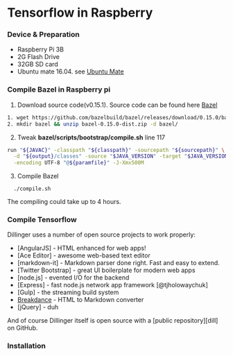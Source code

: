 # Tensorflow in Raspberry
### Device & Preparation

  - Raspberry Pi 3B
  - 2G Flash Drive
  - 32GB SD card
  - Ubuntu mate 16.04. see [Ubuntu Mate](https://ubuntu-mate.org/raspberry-pi/)

### Compile Bazel in Raspberry pi
  1. Download source code(v0.15.1). Source code can be found here [Bazel](https://github.com/bazelbuild/bazel/releases)
  ```sh
  1. wget https://github.com/bazelbuild/bazel/releases/download/0.15.0/bazel-0.15.0-dist.zip
  2. mkdir bazel && unzip bazel-0.15.0-dist.zip -d bazel/
  ```
  
  2. Tweak **bazel/scripts/bootstrap/compile.sh** line 117
  
  ```sh
  run "${JAVAC}" -classpath "${classpath}" -sourcepath "${sourcepath}" \
    -d "${output}/classes" -source "$JAVA_VERSION" -target "$JAVA_VERSION" \
    -encoding UTF-8 "@${paramfile}" -J-Xmx500M
  ```


  3. Compile Bazel 
  ```
    ./compile.sh
  ```
The compiling could take up to 4 hours.

### Compile Tensorflow

Dillinger uses a number of open source projects to work properly:

* [AngularJS] - HTML enhanced for web apps!
* [Ace Editor] - awesome web-based text editor
* [markdown-it] - Markdown parser done right. Fast and easy to extend.
* [Twitter Bootstrap] - great UI boilerplate for modern web apps
* [node.js] - evented I/O for the backend
* [Express] - fast node.js network app framework [@tjholowaychuk]
* [Gulp] - the streaming build system
* [Breakdance](http://breakdance.io) - HTML to Markdown converter
* [jQuery] - duh

And of course Dillinger itself is open source with a [public repository][dill]
 on GitHub.

### Installation